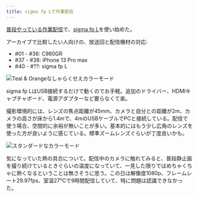 ```yaml
---
title: sigma fp Lで作業配信
---
```

[普段やっている作業配信](https://www.youtube.com/c/r7kamura)で、[sigma fp L](https://www.amazon.co.jp/dp/B0916G94WV)を使い始めた。

アーカイブで比較したい人向けの、放送回と配信機材の対応:

*   #01 - #36: C980GR
*   #37 - #38: iPhone 13 Pro max
*   #40 - #??: sigma fp L

![](https://lh3.googleusercontent.com/docs/ADP-6oGU6fpDjGllKdk_LG-2PfP2EQmjjBau6EonWhhkuxaKqRpM1uvIm59jKOtF2B1pqfdwBMSbrr-0n7gFP5CHkdaJ-UAruClinfdtwjqd6XqtZxJwbRsENChZ_vLXvKUE53ccfRuGZlyLjXAok0JnWLcd9OpfSRA2kc-2ZK8fME4-9vNUOqGJr03q3pTp9RWMhVvBN7Qwlk7AcDT4xLtT2sT9-O4z9B9nNWXdY0cHTUlx5OOJDv06bvUz7g_IFg6QwIAji1RoE_J0R7UORpzcPoUNPXDy1KQ5O1yOed3_63t-JUOaau0Q3MFobVJsrEtx_3__Gyp-hy9GavHdk-sPJI-YPgA60w7cFpuhlsMn0G_YfiiWSdhExq1dXGtypnzR9oJIqAaGcPqaa_wf2vzxfDf58GsxEuRIxdp3f1cEpIlbUrv7OyWduOvvS4rqoM_kuMqt58i4FNoX3IGiyrFBL5A4JhcpkWuSYDjuJk3dXCX3lTNmA7j8xgkQqFnLyaZKY_REI2Q4myuBzobaGdiKU2zABxt4U96yHwvO9jySn8aZfYo0qqnu4KJWg5vX-QCiBAcUQIawZ0dVZqt436AwGWz6d_su6K9BxmeTBS9UgOAVvE6w5TBodjOP06aBIy13wdjFpkjfylmeqgZBv5ZSJc709GFQ4tIWt8MTgFKy3g-fzvXCsegtB3OtEclphi2IUaNLLqdC_HnMWQnhs60r0mjr7H4lI-euFtnokGYnysnrmc35-ArdgQvIuygk9NUCWxw1gjXEN8JPwyJ2XFWNjrjjLrxgnf970_tEgOwzVJXz9a4aXApWnk3nsYFf6ABSzeV5Jc9Ild1Bgb3H8uqIdompNWSJRP9117u9TZ55uBkQHqr3KIv2RD37rUCUPIChBPRb73iUz-jT6eQGd2canpqjvmX976PomyrKndK9g1c35mG_VNZzcm3rDNeAsdZQZCgzGb4vNznBB0drWuaB35SE4-_ZPsJXw47gyxcE1EsNwkUojP-lZF_P1KmVSZ1FWmZHuuaYJu1__ollRKBRIJAq5mAvDOBGUnihQ0ZD2joIEkhkh6qeitihPAG_eA8aB04ReA63uFV1GxmL6STBIr2TEm9d9gAPYjY1zobWK9cidBPzOLtPxDzNh086U-b8NWGMZFLaMNv3jIkiF9qidN92LZNy6KvKK2ijh796VPlD2x4I4RDFidPxdXnaVmLQ_pRTX-dKkLuvB6XGlWZ0eH0gXCcp--8ynMMiydDSZd2zHUV5 "Teal & Orangeなしゃらくせえカラーモード")

sigma fp LはUSB接続するだけで動くのでお手軽。追加のドライバー、HDMIキャプチャボード、電源アダプターなど要らなくて楽。

撮影環境的には、レンズの焦点距離が45mm、カメラと自分との距離が2m、カメラの高さが床から1.4mで、4mのUSBケーブルでPCと接続している。配信で使う場合、空間的に余裕が無いことが多い。基本的にはもう少し広角のレンズを使った方が良いように感じている。標準ズームレンズぐらいが丁度良いかも。

![](https://lh3.googleusercontent.com/docs/ADP-6oEXfj5UPaWqAHNxMNPyV_2hGBIbWh2JJQ6m6cXkKCzkoDaHlFHE4oDnqMGtib_WKaDXN034IvdQoicEW_hvzE6JVlX2dTtvaUgriLUnjk5gDZsN4LpW3D15XwfCPfjhiIpezgdqAk9xXrp7jB-9lyX2-7UuZhFMLuGdhIp7GzOq72PWAjcNJvfumvLWXrrtvmcSXs2TJdut_VpHDQdRH5nTyHXKIFN4utlBONDhL7bIsO-bAHdvno9aF_kQW2WWRWc9hHMhGZx3YIKAQ1UxfIIfkq9EWf41MDVbQN9RjoZol1SDa2WKSDyG8fQuiYvQ5iA9gQ92GXUQniCrYXVQrN35tcPkwKL8EWgzRGkix59DAWSRmD6mH-ee1AAhWMVjLLRHNScEXAfvg6k-HgvAtBmDEZ5ogFNrG-neGuCnhKI_zV1m8sWb4l3O3Q4F9wWH8aMb6BzF032KXm4Ka3K6XjYFl_sv5hL21ruceIBMMPznsepAc2IbBl6OHdnPkurVraQjBzlRtBXn7h5LLkZPV7IDfzMthh_XGnvg4RA0yEvRhxOiivhdXn5GRDBJYQtVjZWNfEfTbKaOJaQqTUK8adst734-tymOjZqrfPnQKRh4DBteX-Y9XWgcqDH8wgBDE1wjGf1F6XrhlCoEsrmk7pBG3FXB4_oLK8z44eqtoG-rFqqGgatpXuQhvXIIN45Wrs5o-qQ16ofoYlfPD9IaGUUAXWkOg-PTAPcqNzmtpIDYnVArd7ouWLVWA7jGwYJltuQj2pDHGT1v-byiBa1fTEyeS_5yIcivCl7Q7MwjmIAI0UYFmrgADuJCDhDK1ag4r96j4NauOVo0jRw0W_zqM8-hY7KTQtni78V7SnjPBmYX3pyOvbDohyWa6sAVz14VQIqLTZ4MxjcuoMFMxR9k4Ta0yqroK2LtpSYUNoLENa3VpySpZfBxrHLz6wt6KkcBAC3g2rHnKaxEiOTSWrylsEXHr8M7QM6taEDyk5yaOrXfxMxmPbmkz_PvHJm955NeVxbQz7OKahwdOJdIu0UV8l7ZQaKVvlwjhuEkjc-bjafbDI7YTur6JGymvPTeBjLLOGUyBuojBA3NXAieJA2NRis-Ao70EQVDxASFnHOcJ9lJt-B11vCBAq91Po4p5Csh4ijHyKRs_mnWvxfssqPt9deZCAocSStFJrYKE2Ywa4uCxsVUXp0jtz_H5KTnjQKWTNtQc4rPskSJF3UpmJGTyk7jpgq2o77HGYgecE90XFO2yJ8V "スタンダードなカラーモード")

気になっていた熱の具合について。配信中のカメラに触れてみると、普段静止画を撮り続けているときぐらいの温度になっていて、一見した限りではめちゃくちゃに熱くなるということは無さそうに思う。この日は解像度1080p、フレームレート29.97fps、室温27℃で9時間配信していて、特に問題は認識できなかった。
